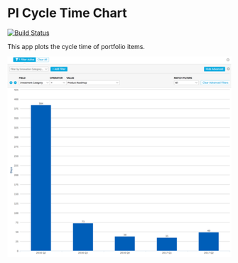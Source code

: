 # PI Cycle Time Chart

[![Build Status](https://travis-ci.org/krmorse/PICycleTime.png?branch=master)](https://travis-ci.org/krmorse/PICycleTime)

This app plots the cycle time of portfolio items.

![](screenshot.png)
